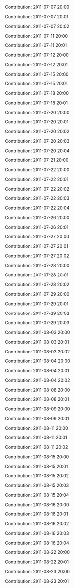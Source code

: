Contribution: 2011-07-07 20:00

Contribution: 2011-07-07 20:01

Contribution: 2011-07-07 20:02

Contribution: 2011-07-11 20:00

Contribution: 2011-07-11 20:01

Contribution: 2011-07-12 20:00

Contribution: 2011-07-12 20:01

Contribution: 2011-07-15 20:00

Contribution: 2011-07-15 20:01

Contribution: 2011-07-18 20:00

Contribution: 2011-07-18 20:01

Contribution: 2011-07-20 20:00

Contribution: 2011-07-20 20:01

Contribution: 2011-07-20 20:02

Contribution: 2011-07-20 20:03

Contribution: 2011-07-20 20:04

Contribution: 2011-07-21 20:00

Contribution: 2011-07-22 20:00

Contribution: 2011-07-22 20:01

Contribution: 2011-07-22 20:02

Contribution: 2011-07-22 20:03

Contribution: 2011-07-22 20:04

Contribution: 2011-07-26 20:00

Contribution: 2011-07-26 20:01

Contribution: 2011-07-27 20:00

Contribution: 2011-07-27 20:01

Contribution: 2011-07-27 20:02

Contribution: 2011-07-28 20:00

Contribution: 2011-07-28 20:01

Contribution: 2011-07-28 20:02

Contribution: 2011-07-29 20:00

Contribution: 2011-07-29 20:01

Contribution: 2011-07-29 20:02

Contribution: 2011-07-29 20:03

Contribution: 2011-08-03 20:00

Contribution: 2011-08-03 20:01

Contribution: 2011-08-03 20:02

Contribution: 2011-08-04 20:00

Contribution: 2011-08-04 20:01

Contribution: 2011-08-04 20:02

Contribution: 2011-08-08 20:00

Contribution: 2011-08-08 20:01

Contribution: 2011-08-09 20:00

Contribution: 2011-08-09 20:01

Contribution: 2011-08-11 20:00

Contribution: 2011-08-11 20:01

Contribution: 2011-08-11 20:02

Contribution: 2011-08-15 20:00

Contribution: 2011-08-15 20:01

Contribution: 2011-08-15 20:02

Contribution: 2011-08-15 20:03

Contribution: 2011-08-15 20:04

Contribution: 2011-08-16 20:00

Contribution: 2011-08-16 20:01

Contribution: 2011-08-16 20:02

Contribution: 2011-08-16 20:03

Contribution: 2011-08-16 20:04

Contribution: 2011-08-22 20:00

Contribution: 2011-08-22 20:01

Contribution: 2011-08-23 20:00

Contribution: 2011-08-23 20:01


